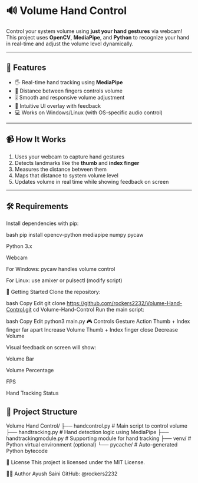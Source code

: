 # 🔊 Volume Hand Control

Control your system volume using **just your hand gestures** via webcam!  
This project uses **OpenCV**, **MediaPipe**, and **Python** to recognize your hand in real-time and adjust the volume level dynamically.

---

## 🎯 Features

- 🖐️ Real-time hand tracking using **MediaPipe**
- 📏 Distance between fingers controls volume
- 🎚️ Smooth and responsive volume adjustment
- 🧠 Intuitive UI overlay with feedback
- 💻 Works on Windows/Linux (with OS-specific audio control)

---

## 📹 How It Works

1. Uses your webcam to capture hand gestures
2. Detects landmarks like the **thumb** and **index finger**
3. Measures the distance between them
4. Maps that distance to system volume level
5. Updates volume in real time while showing feedback on screen

---

## 🛠️ Requirements

Install dependencies with pip:

bash
pip install opencv-python mediapipe numpy pycaw

Python 3.x

Webcam

For Windows: pycaw handles volume control

For Linux: use amixer or pulsectl (modify script)

🚀 Getting Started
Clone the repository:

bash
Copy
Edit
git clone https://github.com/rockers2232/Volume-Hand-Control.git
cd Volume-Hand-Control
Run the main script:

bash
Copy
Edit
python3 main.py
🎮 Controls
Gesture	Action
Thumb + Index finger far apart	Increase Volume
Thumb + Index finger close	Decrease Volume

Visual feedback on screen will show:

Volume Bar

Volume Percentage

FPS

Hand Tracking Status

## 📁 Project Structure

Volume Hand Control/
├── handcontrol.py # Main script to control volume
├── handtracking.py # Hand detection logic using MediaPipe
├── handtrackingmodule.py # Supporting module for hand tracking
├── venv/ # Python virtual environment (optional)
└── pycache/ # Auto-generated Python bytecode

📄 License
This project is licensed under the MIT License.

🙋‍♂️ Author
Ayush Saini
GitHub: @rockers2232
